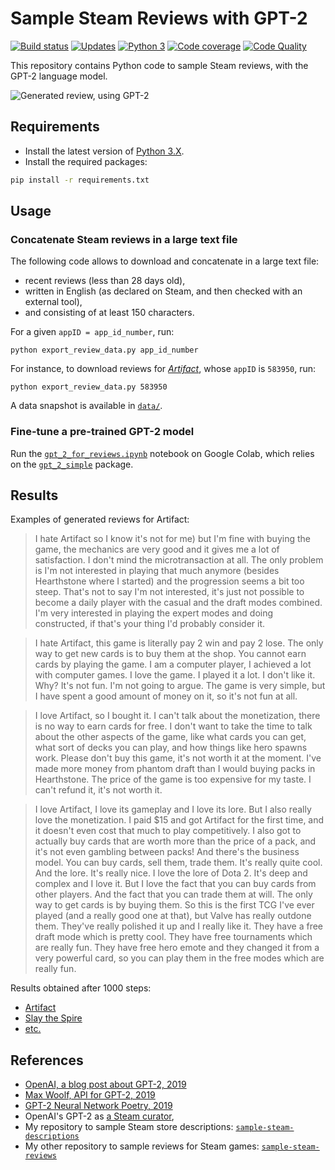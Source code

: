 # Sample Steam Reviews with GPT-2

[![Build status][build-image]][build]
[![Updates][dependency-image]][pyup]
[![Python 3][python3-image]][pyup]
[![Code coverage][codecov-image]][codecov]
[![Code Quality][codacy-image]][codacy]

This repository contains Python code to sample Steam reviews, with the GPT-2 language model.

![Generated review, using GPT-2](https://github.com/woctezuma/sample-steam-reviews-with-gpt-2/wiki/img/cover.png)

## Requirements

-   Install the latest version of [Python 3.X](https://www.python.org/downloads/).
-   Install the required packages:

```bash
pip install -r requirements.txt
```

## Usage

### Concatenate Steam reviews in a large text file

The following code allows to download and concatenate in a large text file:
-   recent reviews (less than 28 days old),
-   written in English (as declared on Steam, and then checked with an external tool),
-   and consisting of at least 150 characters.

For a given `appID = app_id_number`, run:

```
python export_review_data.py app_id_number
```

For instance, to download reviews for [*Artifact*](https://store.steampowered.com/app/583950/Artifact/), whose `appID` is `583950`, run:

```
python export_review_data.py 583950
```

A data snapshot is available in [`data/`](data/).

### Fine-tune a pre-trained GPT-2 model

Run the [`gpt_2_for_reviews.ipynb`](gpt_2_for_reviews.ipynb) notebook on Google Colab, which relies on the [`gpt_2_simple`](https://github.com/minimaxir/gpt-2-simple) package.

## Results

Examples of generated reviews for Artifact:

> I hate Artifact so I know it's not for me) but I'm fine with buying the game, the mechanics are very good and it gives me a lot of satisfaction. I don't mind the microtransaction at all. The only problem is I'm not interested in playing that much anymore (besides Hearthstone where I started) and the progression seems a bit too steep. That's not to say I'm not interested, it's just not possible to become a daily player with the casual and the draft modes combined. I'm very interested in playing the expert modes and doing constructed, if that's your thing I'd probably consider it.

> I hate Artifact, this game is literally pay 2 win and pay 2 lose. The only way to get new cards is to buy them at the shop. You cannot earn cards by playing the game. I am a computer player, I achieved a lot with computer games. I love the game. I played it a lot. I don't like it. Why? It's not fun. I'm not going to argue. The game is very simple, but I have spent a good amount of money on it, so it's not fun at all.

> I love Artifact, so I bought it. I can't talk about the monetization, there is no way to earn cards for free. I don't want to take the time to talk about the other aspects of the game, like what cards you can get, what sort of decks you can play, and how things like hero spawns work. Please don't buy this game, it's not worth it at the moment. I've made more money from phantom draft than I would buying packs in Hearthstone. The price of the game is too expensive for my taste. I can't refund it, it's not worth it.

> I love Artifact, I love its gameplay and I love its lore. But I also really love the monetization. I paid $15 and got Artifact for the first time, and it doesn't even cost that much to play competitively. I also got to actually buy cards that are worth more than the price of a pack, and it's not even gambling between packs! And there's the business model. You can buy cards, sell them, trade them. It's really quite cool. And the lore. It's really nice. I love the lore of Dota 2. It's deep and complex and I love it. But I love the fact that you can buy cards from other players. And the fact that you can trade them at will. The only way to get cards is by buying them. So this is the first TCG I've ever played (and a really good one at that), but Valve has really outdone them. They've really polished it up and I really like it. They have a free draft mode which is pretty cool. They have free tournaments which are really fun. They have free hero emote and they changed it from a very powerful card, so you can play them in the free modes which are really fun. 

Results obtained after 1000 steps:

-   [Artifact](https://github.com/woctezuma/sample-steam-reviews-with-gpt-2/wiki/Artifact)
-   [Slay the Spire](https://github.com/woctezuma/sample-steam-reviews-with-gpt-2/wiki/Slay_the_Spire)
-   [etc.](https://github.com/woctezuma/sample-steam-reviews-with-gpt-2/wiki/)

## References


-   [OpenAI, a blog post about GPT-2, 2019](https://openai.com/blog/better-language-models/)
-   [Max Woolf, API for GPT-2, 2019](https://github.com/minimaxir/gpt-2-simple)
-   [GPT-2 Neural Network Poetry, 2019](https://www.gwern.net/GPT-2)
-   OpenAI's GPT-2 as [a Steam curator](https://store.steampowered.com/curator/34944761-OpenAI%2527s-GPT-2/),
-   My repository to sample Steam store descriptions: [`sample-steam-descriptions`](https://github.com/woctezuma/sample-steam-descriptions)
-   My other repository to sample reviews for Steam games: [`sample-steam-reviews`](https://github.com/woctezuma/sample-steam-reviews)

[build]: <https://travis-ci.org/woctezuma/sample-steam-reviews-with-gpt-2>
[build-image]: <https://travis-ci.org/woctezuma/sample-steam-reviews-with-gpt-2.svg?branch=master>

[pyup]: <https://pyup.io/repos/github/woctezuma/sample-steam-reviews-with-gpt-2/>
[dependency-image]: <https://pyup.io/repos/github/woctezuma/sample-steam-reviews-with-gpt-2/shield.svg>
[python3-image]: <https://pyup.io/repos/github/woctezuma/sample-steam-reviews-with-gpt-2/python-3-shield.svg>

[codecov]: <https://codecov.io/gh/woctezuma/sample-steam-reviews-with-gpt-2>
[codecov-image]: <https://codecov.io/gh/woctezuma/sample-steam-reviews-with-gpt-2/branch/master/graph/badge.svg>

[codacy]: <https://www.codacy.com/app/woctezuma/sample-steam-reviews-with-gpt-2>
[codacy-image]: <https://api.codacy.com/project/badge/Grade/8c6fdc640e014bab91e5c87d5386b523>
